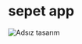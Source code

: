 # sepet app

![Adsız tasarım](https://user-images.githubusercontent.com/103332831/207380711-fc9015eb-096e-4ea8-95bc-d707f622e6b4.gif)
